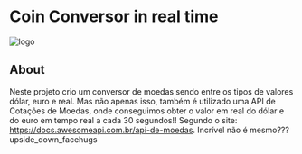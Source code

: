 # Coin Conversor in real time

![logo](https://user-images.githubusercontent.com/29819444/224835483-f7131fc8-dccb-41f8-b9e3-dfc3abae3018.jpg)

## About

Neste projeto crio um conversor de moedas sendo entre os tipos de valores dólar, euro e real. Mas não apenas isso, também é utilizado uma API de Cotações de Moedas, onde conseguimos obter o valor em real do dólar e do euro em tempo real a cada 30 segundos!! Segundo o site: <https://docs.awesomeapi.com.br/api-de-moedas>. Incrível não é mesmo???upside_down_facehugs
